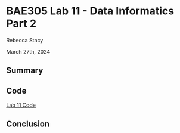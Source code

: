 # BAE305 Lab 11 - Data Informatics Part 2

Rebecca Stacy

March 27th, 2024

## Summary

## Code

[Lab 11 Code](https://github.com/Rebeccastacy/BAE305-lab11/blob/main/Lab2.ipynb)

## Conclusion

